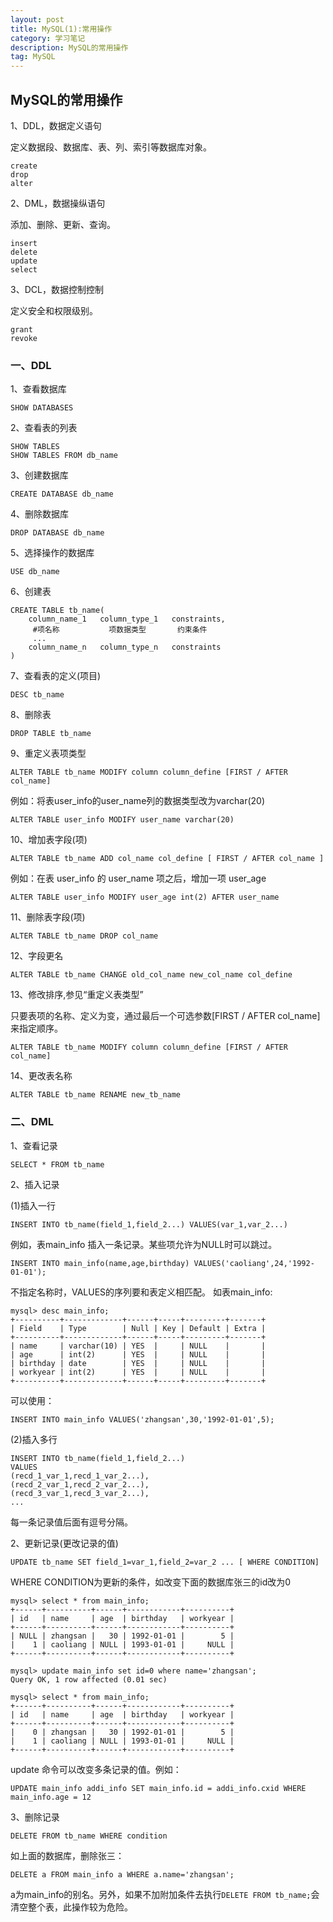 ```yaml
---
layout: post
title: MySQL(1):常用操作
category: 学习笔记
description: MySQL的常用操作
tag: MySQL
---
```


## MySQL的常用操作

1、DDL，数据定义语句

定义数据段、数据库、表、列、索引等数据库对象。
```
create
drop
alter
```

2、DML，数据操纵语句

添加、删除、更新、查询。
```
insert
delete
update
select
```
3、DCL，数据控制控制

定义安全和权限级别。
```
grant
revoke
```
### 一、DDL

1、查看数据库

```
SHOW DATABASES
```

2、查看表的列表

```
SHOW TABLES 
SHOW TABLES FROM db_name
```

3、创建数据库

```
CREATE DATABASE db_name
```

4、删除数据库

```
DROP DATABASE db_name	
```

5、选择操作的数据库

```
USE db_name
```

6、创建表

```
CREATE TABLE tb_name(
	column_name_1	column_type_1	constraints,
	 #项名称			项数据类型		约束条件
	 ...
	column_name_n	column_type_n	constraints
)
```

7、查看表的定义(项目)

```
DESC tb_name
```

8、删除表

```
DROP TABLE tb_name
```

9、重定义表项类型

```
ALTER TABLE tb_name MODIFY column column_define [FIRST / AFTER col_name]		
```

例如：将表user_info的user_name列的数据类型改为varchar(20)

```
ALTER TABLE user_info MODIFY user_name varchar(20)
```

10、增加表字段(项)

```
ALTER TABLE tb_name ADD col_name col_define [ FIRST / AFTER col_name ]
```

例如：在表 user_info 的 user_name 项之后，增加一项 user_age

```
ALTER TABLE user_info MODIFY user_age int(2) AFTER user_name
```

11、删除表字段(项)

```
ALTER TABLE tb_name DROP col_name
```

12、字段更名

```
ALTER TABLE tb_name CHANGE old_col_name new_col_name col_define
```

13、修改排序,参见“重定义表类型”

只要表项的名称、定义为变，通过最后一个可选参数[FIRST / AFTER col_name]来指定顺序。

```
ALTER TABLE tb_name MODIFY column column_define [FIRST / AFTER col_name]
```
14、更改表名称

```
ALTER TABLE tb_name RENAME new_tb_name
```

### 二、DML

1、查看记录

```
SELECT * FROM tb_name
```

2、插入记录

(1)插入一行

```
INSERT INTO tb_name(field_1,field_2...) VALUES(var_1,var_2...) 
```

例如，表main_info 插入一条记录。某些项允许为NULL时可以跳过。

```
INSERT INTO main_info(name,age,birthday) VALUES('caoliang',24,'1992-01-01');
```

不指定名称时，VALUES的序列要和表定义相匹配。
如表main_info:

```
mysql> desc main_info;
+----------+-------------+------+-----+---------+-------+
| Field    | Type        | Null | Key | Default | Extra |
+----------+-------------+------+-----+---------+-------+
| name     | varchar(10) | YES  |     | NULL    |       |
| age      | int(2)      | YES  |     | NULL    |       |
| birthday | date        | YES  |     | NULL    |       |
| workyear | int(2)      | YES  |     | NULL    |       |
+----------+-------------+------+-----+---------+-------+
```

可以使用：
```
INSERT INTO main_info VALUES('zhangsan',30,'1992-01-01',5);
```

(2)插入多行

```
INSERT INTO tb_name(field_1,field_2...) 
VALUES
(recd_1_var_1,recd_1_var_2...),
(recd_2_var_1,recd_2_var_2...),
(recd_3_var_1,recd_3_var_2...),
...
```
每一条记录值后面有逗号分隔。

2、更新记录(更改记录的值)

```
UPDATE tb_name SET field_1=var_1,field_2=var_2 ... [ WHERE CONDITION]
```
WHERE CONDITION为更新的条件，如改变下面的数据库张三的id改为0

```
mysql> select * from main_info;
+------+----------+------+------------+----------+
| id   | name     | age  | birthday   | workyear |
+------+----------+------+------------+----------+
| NULL | zhangsan |   30 | 1992-01-01 |        5 |
|    1 | caoliang | NULL | 1993-01-01 |     NULL |
+------+----------+------+------------+----------+

mysql> update main_info set id=0 where name='zhangsan';
Query OK, 1 row affected (0.01 sec)

mysql> select * from main_info;                        
+------+----------+------+------------+----------+
| id   | name     | age  | birthday   | workyear |
+------+----------+------+------------+----------+
|    0 | zhangsan |   30 | 1992-01-01 |        5 |
|    1 | caoliang | NULL | 1993-01-01 |     NULL |
+------+----------+------+------------+----------+
```

update 命令可以改变多条记录的值。例如：

```
UPDATE main_info addi_info SET main_info.id = addi_info.cxid WHERE main_info.age = 12
```

3、删除记录

```
DELETE FROM tb_name WHERE condition
```

如上面的数据库，删除张三：

```
DELETE a FROM main_info a WHERE a.name='zhangsan';
```

a为main_info的别名。另外，如果不加附加条件去执行```DELETE FROM tb_name;```会清空整个表，此操作较为危险。

	




	
